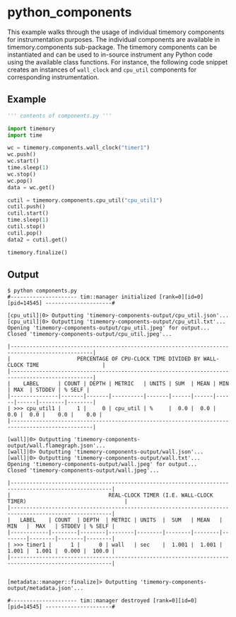 # python_components

This example walks through the usage of individual timemory components for instrumentation purposes. The individual components are available in timemory.components sub-package. The timemory components can be instantiated and can be used to in-source instrument any Python code using the available class functions. For instance, the following code snippet creates an instances of `wall_clock` and `cpu_util` components for corresponding instrumentation.

## Example

```python
''' contents of components.py '''

import timemory
import time

wc = timemory.components.wall_clock("timer1")
wc.push()
wc.start()
time.sleep(1)
wc.stop()
wc.pop()
data = wc.get()

cutil = timemory.components.cpu_util("cpu_util1")
cutil.push()
cutil.start()
time.sleep(1)
cutil.stop()
cutil.pop()
data2 = cutil.get()

timemory.finalize()
```

## Output

```console
$ python components.py
#--------------------- tim::manager initialized [rank=0][id=0][pid=14545] ---------------------#

[cpu_util]|0> Outputting 'timemory-components-output/cpu_util.json'...
[cpu_util]|0> Outputting 'timemory-components-output/cpu_util.txt'...
Opening 'timemory-components-output/cpu_util.jpeg' for output...
Closed 'timemory-components-output/cpu_util.jpeg'...

|------------------------------------------------------------------------------------------------|
|                     PERCENTAGE OF CPU-CLOCK TIME DIVIDED BY WALL-CLOCK TIME                    |
|------------------------------------------------------------------------------------------------|
|    LABEL      | COUNT | DEPTH | METRIC   | UNITS | SUM  | MEAN | MIN  | MAX  | STDDEV | % SELF |
|---------------|-------|-------|----------|-------|------|------|------|------|--------|--------|
| >>> cpu_util1 |     1 |     0 | cpu_util | %     |  0.0 |  0.0 |  0.0 |  0.0 |    0.0 |    0.0 |
|------------------------------------------------------------------------------------------------|

[wall]|0> Outputting 'timemory-components-output/wall.flamegraph.json'...
[wall]|0> Outputting 'timemory-components-output/wall.json'...
[wall]|0> Outputting 'timemory-components-output/wall.txt'...
Opening 'timemory-components-output/wall.jpeg' for output...
Closed 'timemory-components-output/wall.jpeg'...

|------------------------------------------------------------------------------------------------------|
|                               REAL-CLOCK TIMER (I.E. WALL-CLOCK TIMER)                               |
|------------------------------------------------------------------------------------------------------|
|   LABEL    | COUNT  | DEPTH  | METRIC | UNITS  |  SUM   | MEAN   |  MIN   |  MAX   | STDDEV | % SELF |
|------------|--------|--------|--------|--------|--------|--------|--------|--------|--------|--------|
| >>> timer1 |      1 |      0 | wall   | sec    |  1.001 |  1.001 |  1.001 |  1.001 |  0.000 |  100.0 |
|------------------------------------------------------------------------------------------------------|


[metadata::manager::finalize]> Outputting 'timemory-components-output/metadata.json'...

#--------------------- tim::manager destroyed [rank=0][id=0][pid=14545] ---------------------#
```
